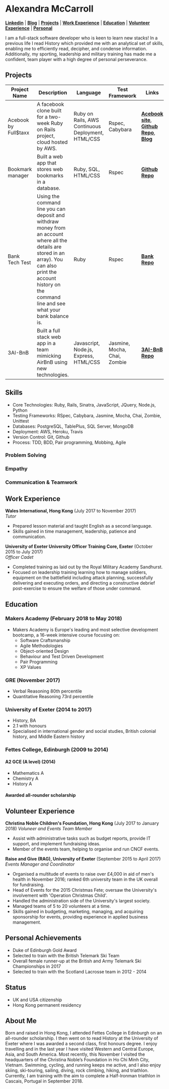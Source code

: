 # Alexandra McCarroll
**[Linkedin](https://www.linkedin.com/in/alexandra-mccarroll-469108133/)** | **[Blog](https://medium.com/@alexandra_79686)** |  **[Projects](https://github.com/AlexMcCarroll/CV#projects)** | **[Work Experience](https://github.com/AlexMcCarroll/CV#work-experience)** | **[Education](https://github.com/AlexMcCarroll/CV#education)** | **[Volunteer Experience](https://github.com/AlexMcCarroll/CV#volunteer-experience)** | **[Personal](https://github.com/AlexMcCarroll/CV#personal-achievements)**

I am a full-stack software developer who is keen to learn new stacks! In a previous life I read History which provided me with an analytical set of skills, enabling me to efficiently read, decipher, and condense information. Additionally, my sporting, leadership and military training has made me a confident, team player with a high degree of personal perseverance.

## Projects

| Project Name | Description | Language | Test Framework | Links |
|-------------|---------|-----------|--------|---------|
| Acebook by Full$taxx | A facebook clone built for a two-week Ruby on Rails project, cloud hosted by AWS. | Ruby on Rails, AWS Continuous Deployment, HTML/CSS | Rspec, Cabybara  | **[Acebook site](http://acebook-fullstaxx-env.muc2hwru9t.eu-west-2.elasticbeanstalk.com)**, **[Github Repo](https://github.com/AlexMcCarroll/acebook-FullStaxx)**, **[Blog](https://medium.com/full-taxx)** |
| Bookmark manager | Built a web app that stores web bookmarks in a database. | Ruby, SQL, HTML/CSS | Rspec | **[Github Repo](https://github.com/AlexMcCarroll/bookmark-manager)** |
| Bank Tech Test | Using the command line you can deposit and withdraw money from an account where all the details are stored in an array). You can also print the account history on the command line and see what your bank balance is. | Ruby | Rspec | **[Bank Repo](https://github.com/AlexMcCarroll/bank-tech-test)** |
| 3AI-BnB | Built a full stack web app in a team mimicking AirBnB using new technologies. | Javascript, Node.js, Express, HTML/CSS | Jasmine, Mocha, Chai, Zombie | **[3AI-BnB Repo](https://github.com/AlexMcCarroll/3AI-BnB)** |

## Skills

- Core Technologies: Ruby, Rails, Sinatra, JavaScript, JQuery, Node.js, Python
- Testing Frameworks: RSpec, Cabybara, Jasmine, Mocha, Chai, Zombie, Unittest
- Databases: PostgreSQL, TablePlus, SQL Server, MongoDB
- Deployment: AWS, Heroku, Travis
- Version Control: Git, Github
- Process: TDD, BDD, Pair programming, Mobbing, Agile

### Problem Solving

### Empathy

### Communication & Teamwork


## Work Experience

**Wales International, Hong Kong** (July 2017 to November 2017)    
*Tutor*  
-	Prepared lesson material and taught English as a second language.
-	Skills gained in time management, leadership, patience and communication.

**University of Exeter University Officer Training Core, Exeter** (October 2015 to July 2017)   
*Officer Cadet*  
- Completed training as laid out by the Royal Military Academy Sandhurst.
-	Focused on leadership training learning how to manage soldiers, equipment on the battlefield including attack planning, successfully delivering and executing orders, and directing a constructive debrief post-exercise to ensure the welfare of those under command.

## Education

### Makers Academy (February 2018 to May 2018)

- Makers Academy is Europe's leading and most selective development bootcamp, a 16-week intensive course focusing on:
  - Software Craftsmanship
  - Agile Methodologies
  - Object-oriented Design
  - Behaviour and Test Driven Development
  - Pair Programming
  - XP Values

### GRE (November 2017)
- Verbal Reasoning 80th percentile
- Quantitative Reasoning 73rd percentile

### University of Exeter (2014 to 2017)
- History, BA
- 2.1 with honours
- Specialised in international gender and social studies, British colonial history, and Middle Eastern history

### Fettes College, Edinburgh (2009 to 2014)
#### A2 GCE (A level) (2014)
- Mathematics A
- Chemistry A
- History A
#### Awarded all-rounder scholarship

## Volunteer Experience

**Christina Noble Children's Foundation, Hong Kong** (July 2017 to January 2018)
*Voluneer and Events Team Member*
-	Assist with administrative tasks such as budget reports, provide IT support, and implement fundraising ideas.
-	Member of the events team, helping to organise and run CNCF events.

**Raise and Give (RAG), University of Exeter** (September 2015 to April 2017)
*Events Manager and Coordinator*
-	Organised a multitude of events to raise over £4,000 in aid of men's health in November 2016; ranked 6th university team in the UK overall for fundraising.
-	Head of Events for the 2015 Christmas Fete; oversaw the University's involvement with 'Operation Christmas Child'.
-	Handled the administration side of the University's largest society.
-	Managed teams of 5 to 20 volunteers at a time.
-	Skills gained in budgeting, marketing, managing, and acquiring sponsorship for events, providing experience in applied business management.

## Personal Achievements
-	Duke of Edinburgh Gold Award
-	Selected to train with the British Telemark Ski Team
-	Overall female runner-up at the British and Army Telemark Ski Championships in 2017
-	Selected to train with the Scotland Lacrosse team in 2012 - 2014

## Status
- UK and USA citizenship
- Hong Kong permanent residency

## About Me
Born and raised in Hong Kong, I attended Fettes College in Edinburgh on an all-rounder scholarship. I then went on to read History at the University of Exeter where I was awarded a second class, first honours degree. I enjoy travelling and in the last year I have visited Western and Central Europe, Asia, and South America. Most recently, this November I visited the headquarters of the Christina Noble’s Foundation in Ho Chi Minh City, Vietnam. Swimming, cycling, and running keeps me active, and I also enjoy skiing, ski-touring, sailing, diving, rock climbing, hiking, and triathlon. Currently, I am training with the aim to complete a Half-Ironman triathlon in Cascais, Portugal in September 2018.
